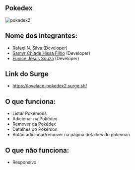 ## Pokedex
![pokedex2](https://user-images.githubusercontent.com/31461569/131181603-ae07c48e-c465-4ee3-a218-688e721073b4.png)

## Nome dos integrantes: 
- [Rafael N. Silva](https://github.com/rafansilva) (Developer)
- [Samyr Chiade Hissa Filho](https://github.com/SamyrHissa) (Developer)
- [Eunice Jesus Souza](https://github.com/eunice-jesus-souza) (Developer)

## Link do Surge
- https://lovelace-pokedex2.surge.sh/

## O que funciona:
- Listar Pokemons
- Adicionar na Pokédex
- Remover da Pokédex
- Detalhes do Pokémon
- Botão adicionar/remover na página detalhes do pokemon

## O que não funciona: 
- Responsivo